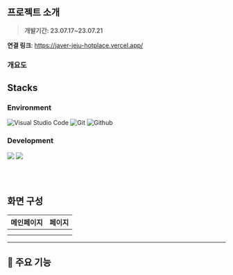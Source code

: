 ## 프로젝트 소개

> **개발기간: 23.07.17~23.07.21**

**연결 링크**: https://javer-jeju-hotplace.vercel.app/

### 개요도

## Stacks

### Environment

![Visual Studio Code](https://img.shields.io/badge/Visual%20Studio%20Code-007ACC?style=for-the-badge&logo=Visual%20Studio%20Code&logoColor=white)
![Git](https://img.shields.io/badge/Git-F05032?style=for-the-badge&logo=Git&logoColor=white)
![Github](https://img.shields.io/badge/GitHub-181717?style=for-the-badge&logo=GitHub&logoColor=white)

### Development

<img src="https://img.shields.io/badge/React-61DAFB?style=for-the-badge&logo=React&logoColor=white"/> <img src="https://img.shields.io/badge/vercel-000000?style=for-the-badge&logo=vercel&logoColor=white"/>

<br/><br/>

## 화면 구성

| 메인페이지 | 페이지 |
| :--------: | :----: |
|            |        |
|            |        |

---

## :partying_face: 주요 기능
